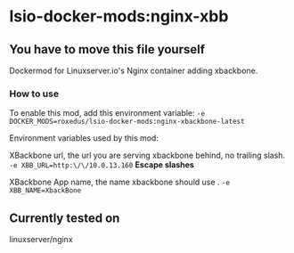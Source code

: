 # lsio-docker-mods:nginx-xbb

## You have to move this file yourself

Dockermod for Linuxserver.io's Nginx container adding xbackbone.

### How to use

To enable this mod, add this environment variable:
```-e DOCKER_MODS=roxedus/lsio-docker-mods:nginx-xbackbone-latest```

Environment variables used by this mod:

XBackbone url, the url you are serving xbackbone behind, no trailing slash. ```-e XBB_URL=http:\/\/10.0.13.160```  **Escape slashes**

XBackbone App name, the name xbackbone should use . ```-e XBB_NAME=XbackBone```

## Currently tested on

linuxserver/nginx
